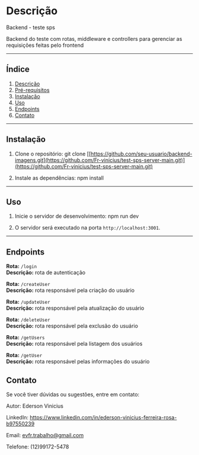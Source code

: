 # Descrição

Backend - teste sps

Backend do teste com rotas, middleware e controllers para gerenciar as requisições feitas pelo frontend

---

## Índice

1. [Descrição](#descrição)
2. [Pré-requisitos](#pré-requisitos)
3. [Instalação](#instalação)
4. [Uso](#uso)
5. [Endpoints](#Endpoints)
6. [Contato](#contato)

---

## Instalação

1. Clone o repositório:
   git clone [[https://github.com/seu-usuario/backend-imagens.git](https://github.com/Fr-vinicius/test-sps-server-main.git)](https://github.com/Fr-vinicius/test-sps-server-main.git)

2. Instale as dependências:
   npm install

---

## Uso

1. Inicie o servidor de desenvolvimento:
   npm run dev

2. O servidor será executado na porta `http://localhost:3001`.

---

## Endpoints

**Rota:** `/login`  
**Descrição:** rota de autenticação

**Rota:** `/createUser`  
**Descrição:** rota responsável pela criação do usuário

**Rota:** `/updateUser`  
**Descrição:** rota responsável pela atualização do usuário

**Rota:** `/deleteUser`  
**Descrição:** rota responsável pela exclusão do usuário

**Rota:** `/getUsers`  
**Descrição:** rota responsável pela listagem dos usuários

**Rota:** `/getUser`  
**Descrição:** rota responsável pelas informações do usuário

## Contato

Se você tiver dúvidas ou sugestões, entre em contato:

Autor: Ederson Vinicius

LinkedIn: https://www.linkedin.com/in/ederson-vinicius-ferreira-rosa-b97550239

Email: evfr.trabalho@gmail.com

Telefone: (12)99172-5478
